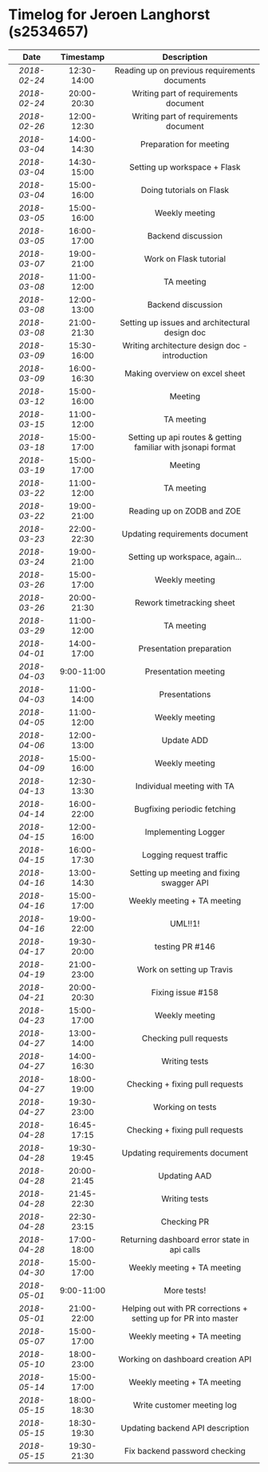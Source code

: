 # Timelog for Jeroen Langhorst (s2534657)

| Date         |   Timestamp | Description                                                       |
| :---:        |       :---: | :---:                                                             |
| *2018-02-24* | 12:30-14:00 | Reading up on previous requirements documents |
| *2018-02-24* | 20:00-20:30 | Writing part of requirements document |
| *2018-02-26* | 12:00-12:30 | Writing part of requirements document |
| *2018-03-04* | 14:00-14:30 | Preparation for meeting |
| *2018-03-04* | 14:30-15:00 | Setting up workspace + Flask |
| *2018-03-04* | 15:00-16:00 | Doing tutorials on Flask |
| *2018-03-05* | 15:00-16:00 | Weekly meeting |
| *2018-03-05* | 16:00-17:00 | Backend discussion |
| *2018-03-07* | 19:00-21:00 | Work on Flask tutorial |
| *2018-03-08* | 11:00-12:00 | TA meeting |
| *2018-03-08* | 12:00-13:00 | Backend discussion |
| *2018-03-08* | 21:00-21:30 | Setting up issues and architectural design doc |
| *2018-03-09* | 15:30-16:00 | Writing architecture design doc - introduction |
| *2018-03-09* | 16:00-16:30 | Making overview on excel sheet |
| *2018-03-12* | 15:00-16:00 | Meeting |
| *2018-03-15* | 11:00-12:00 | TA meeting |
| *2018-03-18* | 15:00-17:00 | Setting up api routes & getting familiar with jsonapi format |
| *2018-03-19* | 15:00-17:00 | Meeting  |
| *2018-03-22* | 11:00-12:00 | TA meeting |
| *2018-03-22* | 19:00-21:00 | Reading up on ZODB and ZOE |
| *2018-03-23* | 22:00-22:30 | Updating requirements document |
| *2018-03-24* | 19:00-21:00 | Setting up workspace, again... |
| *2018-03-26* | 15:00-17:00 | Weekly meeting |
| *2018-03-26* | 20:00-21:30 | Rework timetracking sheet |
| *2018-03-29* | 11:00-12:00 | TA meeting |
| *2018-04-01* | 14:00-17:00 | Presentation preparation |
| *2018-04-03* | 9:00-11:00 | Presentation meeting |
| *2018-04-03* | 11:00-14:00 | Presentations |
| *2018-04-05* | 11:00-12:00 | Weekly meeting |
| *2018-04-06* | 12:00-13:00 | Update ADD |
| *2018-04-09* | 15:00-16:00 | Weekly meeting |
| *2018-04-13* | 12:30-13:30 | Individual meeting with TA |
| *2018-04-14* | 16:00-22:00 | Bugfixing periodic fetching |
| *2018-04-15* | 12:00-16:00 | Implementing Logger |
| *2018-04-15* | 16:00-17:30 | Logging request traffic |
| *2018-04-16* | 13:00-14:30 | Setting up meeting and fixing swagger API |
| *2018-04-16* | 15:00-17:00 | Weekly meeting + TA meeting |
| *2018-04-16* | 19:00-22:00 | UML!!1! |
| *2018-04-17* | 19:30-20:00 | testing PR #146 |
| *2018-04-19* | 21:00-23:00 | Work on setting up Travis |
| *2018-04-21* | 20:00-20:30 | Fixing issue #158 |
| *2018-04-23* | 15:00-17:00 | Weekly meeting |
| *2018-04-27* | 13:00-14:00 | Checking pull requests |
| *2018-04-27* | 14:00-16:30 | Writing tests |
| *2018-04-27* | 18:00-19:00 | Checking + fixing pull requests |
| *2018-04-27* | 19:30-23:00 | Working on tests |
| *2018-04-28* | 16:45-17:15 | Checking + fixing pull requests |
| *2018-04-28* | 19:30-19:45 | Updating requirements document |
| *2018-04-28* | 20:00-21:45 | Updating AAD |
| *2018-04-28* | 21:45-22:30 | Writing tests |
| *2018-04-28* | 22:30-23:15 | Checking PR |
| *2018-04-28* | 17:00-18:00 | Returning dashboard error state in api calls |
| *2018-04-30* | 15:00-17:00 | Weekly meeting + TA meeting |
| *2018-05-01* | 9:00-11:00 | More tests! |
| *2018-05-01* | 21:00-22:00 | Helping out with PR corrections + setting up for PR into master |
| *2018-05-07* | 15:00-17:00 | Weekly meeting + TA meeting |
| *2018-05-10* | 18:00-23:00 | Working on dashboard creation API |
| *2018-05-14* | 15:00-17:00 | Weekly meeting + TA meeting |
| *2018-05-15* | 18:00-18:30 | Write customer meeting log  |
| *2018-05-15* | 18:30-19:30 | Updating backend API description |
| *2018-05-15* | 19:30-21:30 | Fix backend password checking |
